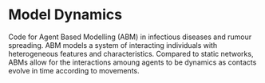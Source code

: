 # Model Dynamics

Code for Agent Based Modelling (ABM) in infectious diseases and rumour spreading. ABM models a system of interacting individuals with heterogeneous features and characteristics. Compared to static networks, ABMs allow for the interactions amoung agents to be dynamics as contacts evolve in time according to movements.
